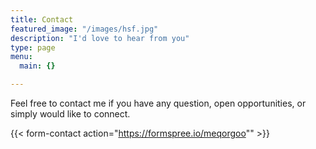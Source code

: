 ```yaml
---
title: Contact
featured_image: "/images/hsf.jpg"
description: "I'd love to hear from you"
type: page
menu:
  main: {}

---
```



Feel free to contact me if you have any question, open opportunities, or simply would like to connect.  

{{< form-contact action="https://formspree.io/meqorgoo""  >}} 
